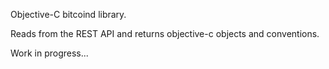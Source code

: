 Objective-C bitcoind library.

Reads from the REST API and returns objective-c objects and conventions.

Work in progress...
